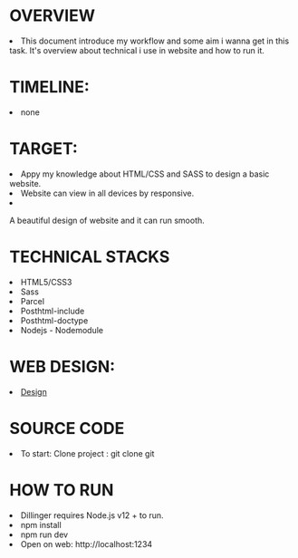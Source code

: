 # OVERVIEW
<li>
  This document introduce my workflow and some aim i wanna get in this task. It's overview about technical i use in website and how to run it.
</li> 

# TIMELINE:
<li> none</li> 

# TARGET:
<li>
Appy my knowledge about HTML/CSS and SASS to design a basic website.
</li>
<li>
  Website can view in all devices by responsive.
</li>
<li>
  
 A beautiful design of website and it can run smooth.
</li>

# TECHNICAL STACKS

<li>HTML5/CSS3 </li> 
<li>
  Sass
</li>
<li>
  Parcel
</li>
<li>
 Posthtml-include 
</li>
<li>
  Posthtml-doctype
</li>
<li>
  Nodejs - Nodemodule
</li>

# WEB DESIGN:
<li>
<a href = "https://www.figma.com/design/JhGap6vIL5l8t4hz5OF6sz/Hofmann-UI-Kit---Page-Templates--Copy---Copy-?node-id=0-1967&t=CbGBf5ocysUnxUnp-0">
  Design
</a>
  
</li>

# SOURCE CODE
<li>
 To start: Clone project : git clone git 
</li>

 # HOW TO RUN
 <li>
   Dillinger requires Node.js v12 + to run.
 </li>
<li>
 npm install 
</li>
<li>
 npm run dev  
</li>
<li>
  Open on web: http://localhost:1234
</li>

